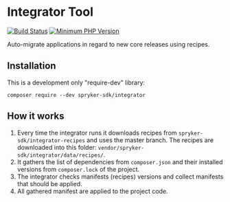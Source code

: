 # Integrator Tool
[![Build Status](https://github.com/spryker-sdk/integrator/workflows/CI/badge.svg?branch=master)](https://github.com/spryker-sdk/integrator/actions?query=workflow%3ACI+branch%3Amaster)
[![Minimum PHP Version](https://img.shields.io/badge/php-%3E%3D%207.4-8892BF.svg)](https://php.net/)

Auto-migrate applications in regard to new core releases using recipes.

## Installation

This is a development only "require-dev" library:
```
composer require --dev spryker-sdk/integrator
```

## How it works
1. Every time the integrator runs it downloads recipes from `spryker-sdk/integrator-recipes` and uses the master branch. The recipes are downloaded into this folder: `vendor/spryker-sdk/integrator/data/recipes/`.
2. It gathers the list of dependencies from `composer.json` and their installed versions from `composer.lock` of the project.
3. The integrator checks manifests (recipes) versions and collect manifests that should be applied.
4. All gathered manifest are applied to the project code.
